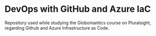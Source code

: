 # DevOps with GitHub and Azure IaC

Repository used while studying the Globomantics course on Pluralsight, regarding Github and Azure Infrastructure as Code.
